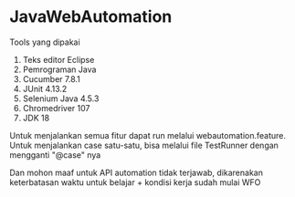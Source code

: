 # JavaWebAutomation

Tools yang dipakai
1. Teks editor Eclipse
2. Pemrograman Java
3. Cucumber 7.8.1
4. JUnit 4.13.2
5. Selenium Java 4.5.3
6. Chromedriver 107
7. JDK 18

Untuk menjalankan semua fitur dapat run melalui webautomation.feature.
Untuk menjalankan case satu-satu, bisa melalui file TestRunner dengan mengganti "@case" nya 

Dan mohon maaf untuk API automation tidak terjawab, dikarenakan keterbatasan waktu untuk belajar + kondisi kerja sudah mulai WFO
